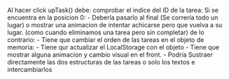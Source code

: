 Al hacer click upTask() debe:
    comprobar el indice del ID de la tarea:
    Si se encuentra en la posicion 0:
        - Debería pasarlo al final (Se correría todo un lugar)
        o mostrar una animacion de intentar achicarse pero que vuelva a su lugar. (como cuando eliminamos una tarea pero sin completar)
    de lo contrario:
        - Tiene que cambiar el orden de las tareas en el objeto de memoria:
        - Tiene qur actualizar el LocalStorage con el objeto
        - Tiene que mostrar alguna animacion y cambio visual en el front. 
          - Podría Sustraer directamente las dos estructuras de las tareas o solo los textos e intercambiarlos

